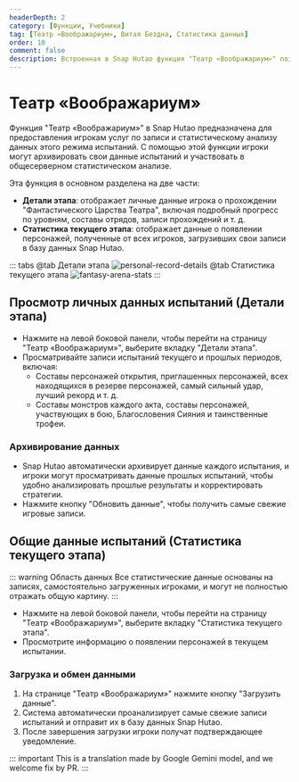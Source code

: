 ```yaml
---
headerDepth: 2
category: [Функции, Учебники]
tag: [Театр «Воображариум», Витая Бездна, Статистика данных]
order: 10
comment: false
description: Встроенная в Snap Hutao функция "Театр «Воображариум»" позволяет игрокам записывать и анализировать новый контент в игре, предоставляя подробные сведения о составах отрядов, данных прохождения и общесерверный статистический анализ, помогая игрокам оптимизировать стратегию прохождения.
---
```


# Театр «Воображариум»

Функция "Театр «Воображариум»" в Snap Hutao предназначена для предоставления игрокам услуг по записи и статистическому анализу данных этого режима испытаний. С помощью этой функции игроки могут архивировать свои данные испытаний и участвовать в общесерверном статистическом анализе.

Эта функция в основном разделена на две части:

- **Детали этапа**: отображает личные данные игрока о прохождении "Фантастического Царства Театра", включая подробный прогресс по уровням, составы отрядов, записи прохождений и т. д.
- **Статистика текущего этапа**: отображает данные о появлении персонажей, полученные от всех игроков, загрузивших свои записи в базу данных Snap Hutao.

::: tabs
@tab Детали этапа
![personal-record-details](https://img.alicdn.com/imgextra/i4/1797064093/O1CN01ykD0CZ1g6e0sAQMn1_!!1797064093.png_.webp)
@tab Статистика текущего этапа
![fantasy-arena-stats](https://img.alicdn.com/imgextra/i1/1797064093/O1CN01dvdsCG1g6e0xyDPo5_!!1797064093.png_.webp)
:::

## Просмотр личных данных испытаний (Детали этапа)

- Нажмите на левой боковой панели, чтобы перейти на страницу "Театр «Воображариум»", выберите вкладку "Детали этапа".
- Просматривайте записи испытаний текущего и прошлых периодов, включая:
  - Составы персонажей открытия, приглашенных персонажей, всех находящихся в резерве персонажей, самый сильный удар, лучший рекорд и т. д.
  - Составы монстров каждого акта, составы персонажей, участвующих в бою, Благословения Сияния и таинственные трофеи.

### Архивирование данных

- Snap Hutao автоматически архивирует данные каждого испытания, и игроки могут просматривать данные прошлых испытаний, чтобы удобно анализировать прошлые результаты и корректировать стратегии.
- Нажмите кнопку "Обновить данные", чтобы получить самые свежие игровые записи.

## Общие данные испытаний (Статистика текущего этапа)

::: warning Область данных
Все статистические данные основаны на записях, самостоятельно загруженных игроками, и могут не полностью отражать общую картину.
:::

- Нажмите на левой боковой панели, чтобы перейти на страницу "Театр «Воображариум»", выберите вкладку "Статистика текущего этапа".
- Просмотрите информацию о появлении персонажей в текущем испытании.

### Загрузка и обмен данными

1. На странице "Театр «Воображариум»" нажмите кнопку "Загрузить данные".
2. Система автоматически проанализирует самые свежие записи испытаний и отправит их в базу данных Snap Hutao.
3. После завершения загрузки игроки получат подтверждающее уведомление.

::: important
This is a translation made by Google Gemini model, and we welcome fix by PR.
:::
